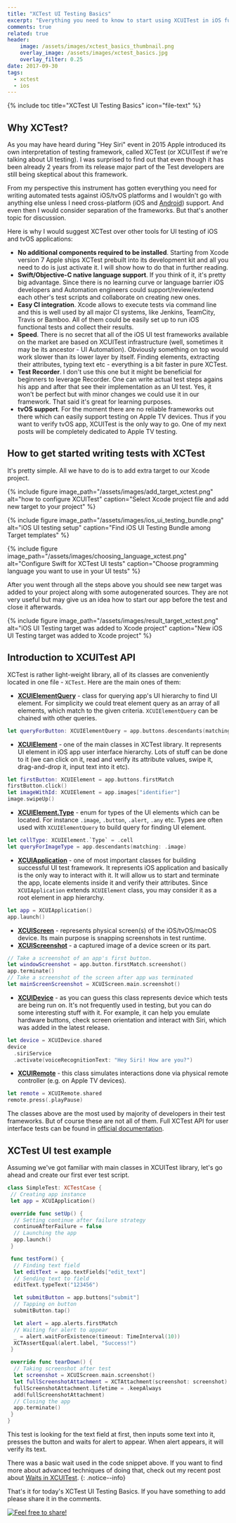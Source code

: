 ```yaml
---
title: "XCTest UI Testing Basics"
excerpt: "Everything you need to know to start using XCUITest in iOS functional testing"
comments: true
related: true
header:
    image: /assets/images/xctest_basics_thumbnail.png
    overlay_image: /assets/images/xctest_basics.jpg
    overlay_filter: 0.25
date: 2017-09-30
tags:
  - xctest
  - ios
---
```

{% include toc title="XCTest UI Testing Basics" icon="file-text" %}
## Why XCTest?
As you may have heard during "Hey Siri" event in 2015 Apple introduced its own interpretation of testing framework, called XCTest (or XCUITest if we're talking about UI testing). I was surprised to find out that even though it has been already 2 years from its release major part of the Test developers are still being skeptical about this framework.

From my perspective this instrument has gotten everything you need for writing automated tests against iOS/tvOS platforms and I wouldn't go with anything else unless I need cross-platform (iOS and [Android](https://alexilyenko.github.io/tags/#android)) support. And even then I would consider separation of the frameworks. But that's another topic for discussion.

Here is why I would suggest XCTest over other tools for UI testing of iOS and tvOS applications:

- **No additional components required to be installed**. Starting from Xcode version 7 Apple ships XCTest prebuilt into its development kit and all you need to do is just activate it. I will show how to do that in further reading.
- **Swift/Objective-C native language support**. If you think of it, it's pretty big advantage. Since there is no learning curve or language barrier iOS developers and Automation engineers could support/review/extend each other's test scripts and collaborate on creating new ones.
- **Easy CI integration**. Xcode allows to execute tests via command line and this is well used by all major CI systems, like Jenkins, TeamCity, Travis or Bamboo. All of them could be easily set up to run iOS functional tests and collect their results.
- **Speed**. There is no secret that all of the iOS UI test frameworks available on the market are based on XCUITest infrastructure (well, sometimes it may be its ancestor - UI Automation). Obviously something on top would work slower than its lower layer by itself. Finding elements, extracting their attributes, typing text etc - everything is a bit faster in pure XCTest.
- **Test Recorder**. I don't use this one but it might be beneficial for beginners to leverage Recorder. One can write actual test steps agains his app and after that see their implementation as an UI test. Yes, it won't be perfect but with minor changes we could use it in our framework. That said it's great for learning purposes.
- **tvOS support**. For the moment there are no reliable frameworks out there which can easily support testing on Apple TV devices. Thus if you want to verify tvOS app, XCUITest is the only way to go. One of my next posts will be completely dedicated to Apple TV testing.

## How to get started writing tests with XCTest
It's pretty simple. All we have to do is to add extra target to our Xcode project.

{% include figure image_path="/assets/images/add_target_xctest.png" alt="how to configure XCUITest" caption="Select Xcode project file and add new target to your project" %}

{% include figure image_path="/assets/images/ios_ui_testing_bundle.png" alt="iOS UI testing setup" caption="Find iOS UI Testing Bundle among Target templates" %}

{% include figure image_path="/assets/images/choosing_language_xctest.png" alt="Configure Swift for XCTest UI tests" caption="Choose programming language you want to use in your UI tests" %}

After you went through all the steps above you should see new target was added to your project along with some autogenerated sources. They are not very useful but may give us an idea how to start our app before the test and close it afterwards.

{% include figure image_path="/assets/images/result_target_xctest.png" alt="iOS UI Testing target was added to Xcode project" caption="New iOS UI Testing target was added to Xcode project" %}

## Introduction to XCUITest API
XCTest is rather light-weight library, all of its classes are conveniently located in one file - `XCTest`. Here are the main ones of them:

* **[XCUIElementQuery](https://developer.apple.com/documentation/xctest/xcuielementquery)** - class for querying app's UI hierarchy to find UI element. For simplicity we could treat element query as an array of all elements, which match to the given criteria. `XCUIElementQuery` can be chained with other queries.
```swift
let queryForButton: XCUIElementQuery = app.buttons.descendants(matching: .any)
```
* **[XCUIElement](https://developer.apple.com/documentation/xctest/xcuielement)** - one of the main classes in XCTest library. It represents UI element in iOS app user interface hierarchy. Lots of stuff can be done to it (we can click on it, read and verify its attribute values, swipe it, drag-and-drop it, input text into it etc).
```swift
let firstButton: XCUIElement = app.buttons.firstMatch
firstButton.click()
let imageWithId: XCUIElement = app.images["identifier"]
image.swipeUp()
```
* **[XCUIElement.Type](https://developer.apple.com/documentation/xctest/xcuielement.type)** - enum for types of the UI elements which can be located. For instance `.image`, `.button`, `.alert`, `.any` etc. Types are often used with `XCUIElementQuery` to build query for finding UI element.
```swift
let cellType: XCUIElement.`Type` = .cell
let queryForImageType = app.descendants(matching: .image)
```
* **[XCUIApplication](https://developer.apple.com/documentation/xctest/xcuiapplication)** - one of most important classes for building successful UI test framework. It represents iOS application and basically is the only way to interact with it. It will allow us to start and terminate the app, locate elements inside it and verify their attributes. Since `XCUIApplication` extends `XCUIElement` class, you may consider it as a root element in app hierarchy.
```swift
let app = XCUIApplication()
app.launch()
```
* **[XCUIScreen](https://developer.apple.com/documentation/xctest/xcuiscreen)** - represents physical screen(s) of the iOS/tvOS/macOS device. Its main purpose is snapping screenshots in test runtime.
* **[XCUIScreenshot](https://developer.apple.com/documentation/xctest/xcuiscreenshot)** - a captured image of a device screen or its part.
```swift
// Take a screenshot of an app's first button.
let windowScreenshot = app.button.firstMatch.screenshot()
app.terminate()
// Take a screenshot of the screen after app was terminated
let mainScreenScreenshot = XCUIScreen.main.screenshot()
```
* **[XCUIDevice](https://developer.apple.com/documentation/xctest/xcuidevice)** - as you can guess this class represents device which tests are being run on. It's not frequently used in testing, but you can do some interesting stuff with it. For example, it can help you emulate hardware buttons, check screen orientation and interact with Siri, which was added in the latest release.
```swift
let device = XCUIDevice.shared
device
  .siriService
  .activate(voiceRecognitionText: "Hey Siri! How are you?")
```
* **[XCUIRemote](https://developer.apple.com/documentation/xctest/xcuiremote)** - this class simulates interactions done via physical remote controller (e.g. on Apple TV devices).
```swift
let remote = XCUIRemote.shared
remote.press(.playPause)
```

The classes above are the most used by majority of developers in their test frameworks. But of course these are not all of them. Full XCTest API for user interface tests can be found in [official documentation](https://developer.apple.com/documentation/xctest/user_interface_tests).

## XCTest UI test example
Assuming we've got familiar with main classes in XCUITest library, let's go ahead and create our first ever test script.

```swift
class SimpleTest: XCTestCase {
 // Creating app instance
 let app = XCUIApplication()

 override func setUp() {
  // Setting continue after failure strategy
  continueAfterFailure = false
  // Launching the app
  app.launch()
 }

 func testForm() {
  // Finding text field
  let editText = app.textFields["edit_text"]
  // Sending text to field
  editText.typeText("123456")

  let submitButton = app.buttons["submit"]
  // Tapping on button
  submitButton.tap()

  let alert = app.alerts.firstMatch
  // Waiting for alert to appear
  _ = alert.waitForExistence(timeout: TimeInterval(10))
  XCTAssertEqual(alert.label, "Success!")
 }

 override func tearDown() {
  // Taking screenshot after test
  let screenshot = XCUIScreen.main.screenshot()
  let fullScreenshotAttachment = XCTAttachment(screenshot: screenshot)
  fullScreenshotAttachment.lifetime = .keepAlways
  add(fullScreenshotAttachment)
  // Closing the app
  app.terminate()
 }
}
```

This test is looking for the text field at first, then inputs some text into it, presses the button and waits for alert to appear. When alert appears, it will verify its text.

There was a basic wait used in the code snippet above. If you want to find more about advanced techniques of doing that, check out my recent post about [Waits in XCUITest](http://alexilyenko.github.io/xcuitest-waiting/).
{: .notice--info}

That's it for today's XCTest UI Testing Basics. If you have something to add please share it in the comments.

[<img src="{{ site.url }}{{ site.baseurl }}/assets/images/share_message.png" alt="Feel free to share!">](https://alexilyenko.github.io/)
